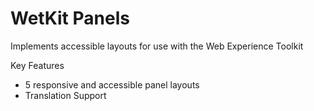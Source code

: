 WetKit Panels
===============
Implements accessible layouts for use with the Web Experience Toolkit

Key Features
* 5 responsive and accessible panel layouts
* Translation Support
